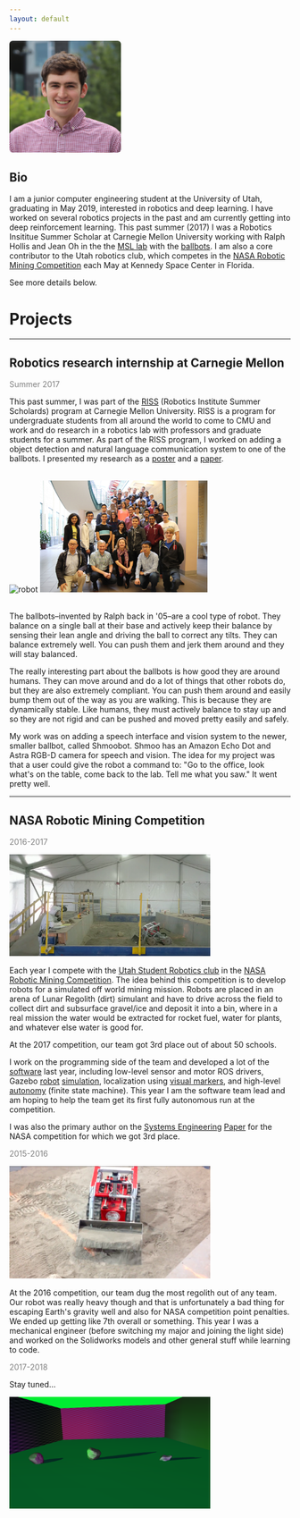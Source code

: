 ```yaml
---
layout: default
---
```


<!-- <div class="crop"> -->
<!-- </div> -->


<img width="200" src="/assets/me_crop.jpg" style="border-radius: 3%;"/>

## Bio

I am a junior computer engineering student at the University of Utah,
graduating in May 2019, interested in robotics and deep learning.
I have worked on several robotics projects in the past and am currently getting
into deep reinforcement learning.
This past summer (2017) I was a Robotics Insititue Summer Scholar
at Carnegie Mellon University working with Ralph Hollis and Jean Oh
in the the [MSL lab][msl] with the [ballbots]. I am also
a core contributor to the Utah robotics club, which competes in the
[NASA Robotic Mining Competition][nasa] each May at Kennedy Space Center in Florida.


See more details below.



# Projects

---

## Robotics research internship at Carnegie Mellon
<span style="color: grey">Summer 2017</span>


This past summer, I was part of the [RISS] (Robotics Institute Summer
Scholards) program at Carnegie Mellon University.  RISS is a program for
undergraduate students from all around the world to come to CMU and work and
do research in a robotics lab with professors and graduate students for a summer.
As part of the RISS program, I worked on adding a object detection
and natural language communication system to one of the ballbots.
I presented my research as a [poster] and a [paper][riss_paper].

<br>
<div style="margin: auto;">
    <img src="/assets/riss/little_and_big.jpg" alt="robot" height="200">
    <img src="/assets/riss/cohort.jpg" alt="robot" height="200">
</div>
<br>

The ballbots–invented by Ralph back in '05–are a cool type of robot.
They balance on a single ball at their base and actively keep their balance
by sensing their lean angle and driving the ball to correct any tilts.  They
can balance extremely well.  You can push them and jerk them around and
they will stay balanced.


The really interesting part about the ballbots is how
good they are around humans.  They can move around and do a lot of
things that other robots do, but they are also extremely compliant.  You can
push them around and easily bump them out of the way as you are walking.  This
is because they are dynamically stable.  Like humans, they must
actively balance to stay up and so they are not rigid and can be pushed
and moved pretty easily and safely.


My work was on adding a speech interface and vision system to the newer, smaller
ballbot, called Shmoobot.  Shmoo has an Amazon Echo Dot and Astra RGB-D camera
for speech and vision.  The idea for my project was that a user could give the robot a
command to: "Go to the office, look what's on the table, come back to the lab.
Tell me what you saw."  It went pretty well.




---

## NASA Robotic Mining Competition

<span style="color: grey">2016-2017</span>

<img src="/assets/urmp/emcee_2017.png" alt="robot" width="360">

Each year I compete with the [Utah Student Robotics club][club] in the
[NASA Robotic Mining Competition][nasa].  The idea behind this competition is to
develop robots for a simulated off world mining mission.
Robots are placed in an arena of Lunar Regolith (dirt) simulant and have
to drive across the field to collect dirt and subsurface gravel/ice and deposit
it into a bin, where in a real mission the water would be extracted for
rocket fuel, water for plants, and whatever else water is good for.

At the 2017 competition, our team got 3rd place out of about 50 schools.

I work on the programming side of the team and developed a lot of the [software]
last year, including low-level sensor and motor ROS drivers,
Gazebo [robot](https://github.com/matwilso/emcee_simulation) [simulation](https://github.com/utahrobotics/usr_simulation),
localization using [visual markers](https://github.com/utahrobotics/aruco_pkgs),
and high-level [autonomy](https://github.com/utahrobotics/usr_ws/tree/kinetic-devel/src/amee_controllers#competition_smach) (finite state machine). This year I am the software team lead
and am hoping to help the team get its first fully autonomous run at the competition.


I was also the primary author on the
[Systems Engineering][se_paper] [Paper][3rd] for the NASA
competition for which we got 3rd place.


<span style="color: grey">2015-2016</span>

<img src="/assets/urmp/emcee_2016.png" alt="robot" width="360">

At the 2016 competition, our team dug the most regolith out of any team. Our
robot was really heavy though and that is unfortunately a bad thing for
escaping Earth's gravity well and also for NASA competition point penalties. We
ended up getting like 7th overall or something.  This year I was a mechanical
engineer (before switching my major and joining the light side) and worked on the Solidworks models
and other general stuff while learning to code.



<span style="color: grey">2017-2018</span>

Stay tuned...

<img src="/assets/urmp/dr_demo.png" alt="dr_demo" width="360">




[ballbots]: http://www.msl.ri.cmu.edu/projects/ballbot/
[software]: https://github.com/utahrobotics/usr_ws/tree/kinetic-devel/src
[se_paper]: /assets/urmp/se_paper_2017.pdf
[3rd]: /assets/urmp/plaque.jpg
[nasa]: https://www.nasa.gov/offices/education/centers/kennedy/technology/nasarmc/about
[club]: https://utahrobotics.github.io/
[msl]: http://www.msl.ri.cmu.edu
[RISS]: http://riss.ri.cmu.edu
[riss_paper]: /assets/riss/shmoo_paper.pdf
[poster]: http://riss.ri.cmu.edu/wp-content/uploads/2017/09/2017-RISS-Poster-WILSON-Matthew-compressed.pdf


<!-- See my [Projects] page for more details.

[Projects]: /projects/ -->

<!-- __Timeline__

<span class="t2when">2015-now:</span> <span class="t2who">University of Utah:</span> BS Computer Engineering <br>
<span class="t2when">2015-now:</span> <span class="t2who">NASA Robotic Mining Competition:</span> Team member on university robotics team <br>
<span class="t2when">Summer 2017:</span> <span class="t2who">Carnegie Mellon University:</span> Robotics Institute Summer Scholar, research internship <br> -->
